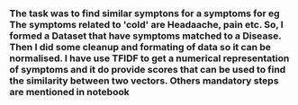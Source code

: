 ###  The task was to find similar symptons for a symptoms for eg The symptoms related to 'cold' are Headaache, pain etc. So, I formed a Dataset that have symptoms matched to a Disease. Then I did some cleanup and formating of data so it can be normalised. I have use TFIDF to get a numerical representation of symptoms and it do provide scores that can be used to find the similarity between two vectors. Others mandatory steps are mentioned in notebook
